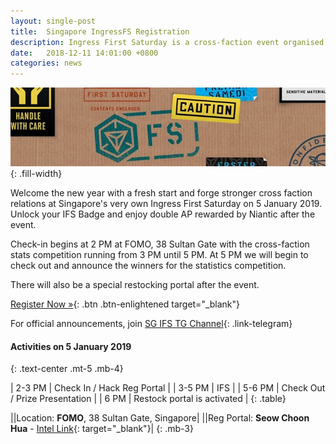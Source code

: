 ```yaml
---
layout: single-post
title:  Singapore IngressFS Registration
description: Ingress First Saturday is a cross-faction event organised and run by agents, for agents on the First Saturday of each month.!
date:   2018-12-11 14:01:00 +0800
categories: news
---
```

![ingress fs](/assets/images/news/ifs.jpg){: .fill-width}

Welcome the new year with a fresh start and forge stronger cross faction relations
at Singapore's very own Ingress First Saturday on 5 January 2019. Unlock your
IFS Badge and enjoy double AP rewarded by Niantic after the event.

Check-in begins at 2 PM at FOMO, 38 Sultan Gate with the cross-faction stats
competition running from 3 PM until 5 PM. At 5 PM we will begin to check out
and announce the winners for the statistics competition.

There will also be a special restocking portal after the event.

[Register Now &raquo;](https://fevgames.net/ifs/event/?e=10574){: .btn .btn-enlightened target="_blank"}

For official announcements, join [SG IFS TG Channel](https://t.me/SingaporeIngressFS){: .link-telegram}

#### Activities on 5 January 2019
{: .text-center .mt-5 .mb-4}

| 2-3 PM | Check In / Hack Reg Portal |
| 3-5 PM | IFS |
| 5-6 PM | Check Out / Prize Presentation |
| 6 PM   | Restock portal is  activated |
{: .table}

|<i class="fas fa-map-marked-alt"></i>|Location: __FOMO__, 38 Sultan Gate, Singapore|
|<i class="fas fa-burn"></i>|Reg Portal: __Seow Choon Hua__ - [Intel Link](https://intel.ingress.com/intel?ll=1.301566,103.860973&z=20&pll=1.301481,103.860755){: target="_blank"}|
{: .mb-3}
